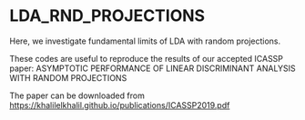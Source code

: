 # LDA_RND_PROJECTIONS
Here, we investigate fundamental limits of LDA with random projections. 

These codes are useful to reproduce the results of our accepted ICASSP paper: ASYMPTOTIC PERFORMANCE OF LINEAR DISCRIMINANT ANALYSIS WITH RANDOM PROJECTIONS

The paper can be downloaded from https://khalilelkhalil.github.io/publications/ICASSP2019.pdf


